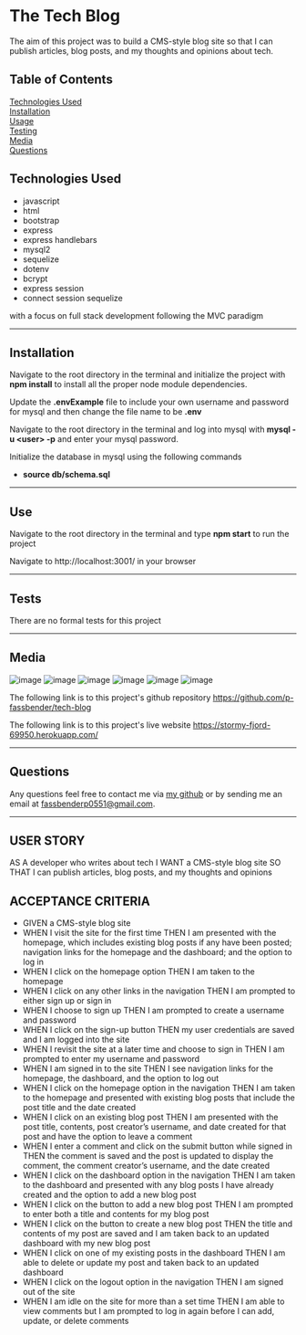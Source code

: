 # The Tech Blog

The aim of this project was to build a CMS-style blog site so that I can publish articles, blog posts, and my thoughts and opinions about tech.

## Table of Contents
[Technologies Used](#technologies-used) <br>
[Installation](#installation) <br>
[Usage](#use) <br>
[Testing](#tests) <br>
[Media](#media) <br>
[Questions](#questions) <br>

## Technologies Used
* javascript
* html
* bootstrap
* express
* express handlebars
* mysql2
* sequelize
* dotenv
* bcrypt
* express session
* connect session sequelize

with a focus on full stack development following the MVC paradigm

---

## Installation
Navigate to the root directory in the terminal and initialize the project with **npm install** to install all the proper node module dependencies.

Update the **.envExample** file to include your own username and password for mysql and then change the file name to be **.env**

Navigate to the root directory in the terminal and log into mysql with **mysql -u &lt;user> -p** and enter your mysql password.

Initialize the database in mysql using the following commands
* **source db/schema.sql**

---

## Use
Navigate to the root directory in the terminal and type **npm start** to run the project

Navigate to http://localhost:3001/ in your browser

---

## Tests
There are no formal tests for this project

---

## Media
![image](https://user-images.githubusercontent.com/36012762/158082523-6f4673d5-b9bb-4730-880a-ac135ffa8dc2.png)
![image](https://user-images.githubusercontent.com/36012762/158082552-fece86f9-5ffb-4b6f-a162-3ab3b36ffa06.png)
![image](https://user-images.githubusercontent.com/36012762/158082571-b5b287f5-c2a4-494a-a87e-52e7d6a989b7.png)
![image](https://user-images.githubusercontent.com/36012762/158082631-335e6a50-159b-49a1-a2fa-5b75b7ccb5cf.png)
![image](https://user-images.githubusercontent.com/36012762/158082691-6f33e0cf-2fe6-44bb-bb72-5ac14a60b417.png)
![image](https://user-images.githubusercontent.com/36012762/158082768-bc3f3f18-250d-43d5-acd9-2d7a4cea50d8.png)

The following link is to this project's github repository
https://github.com/p-fassbender/tech-blog

The following link is to this project's live website
https://stormy-fjord-69950.herokuapp.com/

---

## Questions
Any questions feel free to contact me via [my github](https://github.com/p-fassbender) or by sending me an email at fassbenderp0551@gmail.com.

---

## USER STORY
AS A developer who writes about tech
I WANT a CMS-style blog site
SO THAT I can publish articles, blog posts, and my thoughts and opinions

## ACCEPTANCE CRITERIA
* GIVEN a CMS-style blog site
* WHEN I visit the site for the first time
THEN I am presented with the homepage, which includes existing blog posts if any have been posted; navigation links for the homepage and the dashboard; and the option to log in
* WHEN I click on the homepage option
THEN I am taken to the homepage
* WHEN I click on any other links in the navigation
THEN I am prompted to either sign up or sign in
* WHEN I choose to sign up
THEN I am prompted to create a username and password
* WHEN I click on the sign-up button
THEN my user credentials are saved and I am logged into the site
* WHEN I revisit the site at a later time and choose to sign in
THEN I am prompted to enter my username and password
* WHEN I am signed in to the site
THEN I see navigation links for the homepage, the dashboard, and the option to log out
* WHEN I click on the homepage option in the navigation
THEN I am taken to the homepage and presented with existing blog posts that include the post title and the date created
* WHEN I click on an existing blog post
THEN I am presented with the post title, contents, post creator’s username, and date created for that post and have the option to leave a comment
* WHEN I enter a comment and click on the submit button while signed in
THEN the comment is saved and the post is updated to display the comment, the comment creator’s username, and the date created
* WHEN I click on the dashboard option in the navigation
THEN I am taken to the dashboard and presented with any blog posts I have already created and the option to add a new blog post
* WHEN I click on the button to add a new blog post
THEN I am prompted to enter both a title and contents for my blog post
* WHEN I click on the button to create a new blog post
THEN the title and contents of my post are saved and I am taken back to an updated dashboard with my new blog post
* WHEN I click on one of my existing posts in the dashboard
THEN I am able to delete or update my post and taken back to an updated dashboard
* WHEN I click on the logout option in the navigation
THEN I am signed out of the site
* WHEN I am idle on the site for more than a set time
THEN I am able to view comments but I am prompted to log in again before I can add, update, or delete comments
